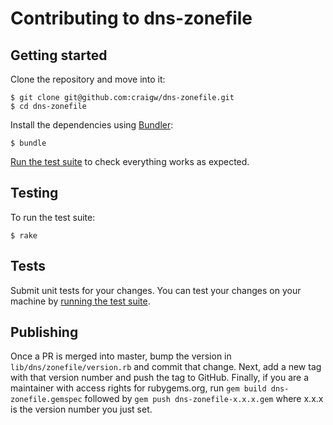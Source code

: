 # Contributing to dns-zonefile

## Getting started

Clone the repository and move into it:

```
$ git clone git@github.com:craigw/dns-zonefile.git
$ cd dns-zonefile
```

Install the dependencies using [Bundler](http://bundler.io/):

```
$ bundle
```

[Run the test suite](#testing) to check everything works as expected.


## Testing

To run the test suite:

```
$ rake
```


## Tests

Submit unit tests for your changes. You can test your changes on your machine by [running the test suite](#testing).

## Publishing

Once a PR is merged into master, bump the version in `lib/dns/zonefile/version.rb` and commit that change. Next, add a new tag with that version number and push the tag to GitHub. Finally, if you are a maintainer with access rights for rubygems.org, run `gem build dns-zonefile.gemspec` followed by `gem push dns-zonefile-x.x.x.gem` where x.x.x is the version number you just set.
